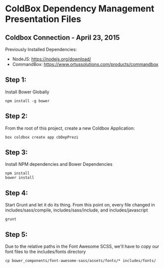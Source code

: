ColdBox Dependency Management Presentation Files
================================================
Coldbox Connection - April 23, 2015
-----------------------------------

Previously Installed Dependencies:

- NodeJS: https://nodejs.org/download/
- CommandBox:  https://www.ortussolutions.com/products/commandbox

Step 1:
-------
Install Bower Globally

```
npm install -g bower
```

Step 2:
------

From the root of this project, create a new Coldbox Application:

```
box coldbox create app cbDepPrezi
```

Step 3:
------
Install NPM dependencies and Bower Dependencies

```
npm install
bower install
```

Step 4:
-------
Start Grunt and let it do its thing.  From this point on, every file changed in includes/sass/compile, includes/sass/include, and includes/javascript

```
grunt
```

Step 5:
-------
Due to the relative paths in the Font Awesome SCSS, we'll have to copy our font files to the includes/fonts directory

```
cp bower_components/font-awesome-sass/assets/fonts/* includes/fonts/
```
